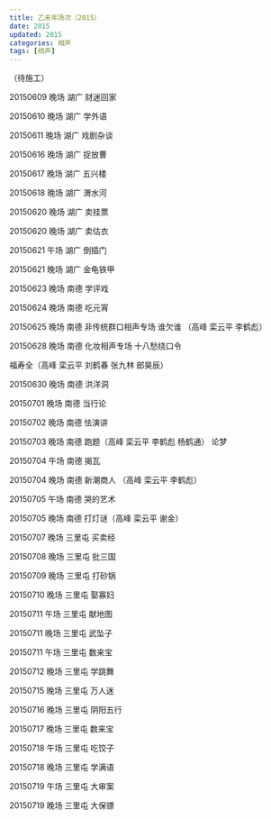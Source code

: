 ```yaml
---
title: 乙未年场次（2015）
date: 2015
updated: 2015
categories: 相声
tags: [相声] 
---
```


（待施工）

20150609 晚场 湖广 财迷回家

20150610 晚场 湖广 学外语

20150611 晚场 湖广 戏剧杂谈 

20150616 晚场 湖广 捉放曹

20150617 晚场 湖广 五兴楼

20150618 晚场 湖广 渭水河

20150620 晚场 湖广 卖挂票

20150620 晚场 湖广 卖估衣

20150621 午场 湖广 倒插门

20150621 晚场 湖广 金龟铁甲

20150623 晚场 南德 学评戏

20150624 晚场 南德 吃元宵

20150625 晚场 南德 非传统群口相声专场 谁欠谁 （高峰 栾云平 李鹤彪）

20150628 晚场 南德 化妆相声专场 十八愁绕口令 

福寿全（高峰 栾云平 刘鹤春 张九林 郎昊辰）

20150630 晚场 南德 洪洋洞

20150701 晚场 南德 当行论

20150702 晚场 南德 怯演讲

20150703 晚场 南德 跑题（高峰 栾云平 李鹤彪 杨鹤通） 论梦

20150704 午场 南德 揭瓦

20150704 晚场 南德 新潮商人 （高峰 栾云平 李鹤彪）

20150705 午场 南德 哭的艺术

20150705 晚场 南德 打灯谜（高峰 栾云平 谢金）

20150707 晚场 三里屯 买卖经

20150708 晚场 三里屯 批三国

20150709 晚场 三里屯 打砂锅

20150710 晚场 三里屯 娶寡妇

20150711 午场 三里屯 献地图

20150711 晚场 三里屯 武坠子

20150711 午场 三里屯 数来宝

20150712 晚场 三里屯 学跳舞

20150715 晚场 三里屯 万人迷

20150716 晚场 三里屯 阴阳五行

20150717 晚场 三里屯 数来宝

20150718 午场 三里屯 吃饺子

20150718 晚场 三里屯 学满语

20150719 午场 三里屯 大审案

20150719 晚场 三里屯 大保镖

